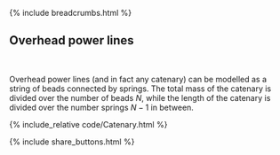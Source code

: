 {% include breadcrumbs.html %}

## Overhead power lines
<div class="header_line"><br/></div>

Overhead power lines (and in fact any catenary) can be modelled as
a string of beads connected by springs. The total mass of the catenary
is divided over the number of beads $N$, while the length of the catenary is
divided over the number springs $N - 1$ in between.

{% include_relative code/Catenary.html %}

<p style="clear: both;"></p>

{% include share_buttons.html %}